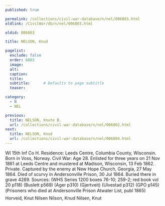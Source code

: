 ```yaml
---
published: true

permalink: /collections/civil-war-database/n/nel/006803.html
oldlink: /CivilWar/db/n/nel/006803.html

oldid: 006803

title: NELSON, Knud

pagelist:
  exclude: false
  order: 6803
  image: 
  alt:
  caption:
  title:
  subtitle:      # Defaults to page subtitle
  teaser:

category: 
  - N 
  - NEL

previous:
  title: NELSON, Knute B.
  url: /collections/civil-war-database/n/nel/006802.html  
next:
  title: NELSON, Knud
  url: /collections/civil-war-database/n/nel/006804.html   
---
```

WI 15th Inf Co H. Residence: Leeds Centre, Columbia County, Wisconsin. Born in Voss, Norway. Civil War: Age 28. Enlisted for three years on 21 Nov 1861 at Leeds Centre and mustered at Madison, Wisconsin, 13 Feb 1862. Private. Captured by the enemy at New Hope Church, Georgia, 27 May 1864. Died of scurvy in Andersonville Prison, 30 Jul 1864. Buried there in grave 4289. Sources: (WHS Series 1200 boxes 76-10; 259-2; red book vol 20 p118) (Buslett p569) (Ager p310) (Gjertveit) (Ulvestad p312) (GPO p145) (&#147;Prisoners who died at Andersonville Prison&#148; Atwater List, publ 1865) &#147;Horveid, Knut Nilsen&#148; &#147;Nilson, Knud&#148; &#147;Nilsen, Knut&#148;